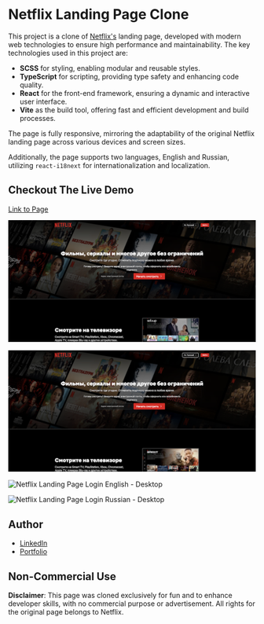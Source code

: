 # Netflix Landing Page Clone

This project is a clone of [Netflix's](https://www.netflix.com/) landing page, developed with modern web technologies to ensure high performance and maintainability. The key technologies used in this project are:

- **SCSS** for styling, enabling modular and reusable styles.
- **TypeScript** for scripting, providing type safety and enhancing code quality.
- **React** for the front-end framework, ensuring a dynamic and interactive user interface.
- **Vite** as the build tool, offering fast and efficient development and build processes.

The page is fully responsive, mirroring the adaptability of the original Netflix landing page across various devices and screen sizes.

Additionally, the page supports two languages, English and Russian, utilizing `react-i18next` for internationalization and localization.

## Checkout The Live Demo

[Link to Page](https://nf-by-peach.netlify.app/)

![Netflix Landing Page Big Screens English - Desktop](https://raw.githubusercontent.com/Peac-h/netflix-landing-page/main/BigScreensEn.png)

![Netflix Landing Page Big Screens Russian - Desktop](https://raw.githubusercontent.com/Peac-h/netflix-landing-page/main/BigScreensRu.png)

![Netflix Landing Page Login English - Desktop](https://raw.githubusercontent.com/Peac-h/netflix-landing-page/main/Screenshot%202024-06-05%20at%205.01.11%E2%80%AFPM.png)

![Netflix Landing Page Login Russian - Desktop](https://raw.githubusercontent.com/Peac-h/netflix-landing-page/main/Screenshot%202024-06-05%20at%205.02.01%E2%80%AFPM.png)

## Author

- [LinkedIn](https://www.linkedin.com/in/tamta-lomidze-b336b9266/)
- [Portfolio](https://peachfolio.online/)

## Non-Commercial Use

**Disclaimer**: This page was cloned exclusively for fun and to enhance developer skills, with no commercial purpose or advertisement. All rights for the original page belongs to Netflix.
